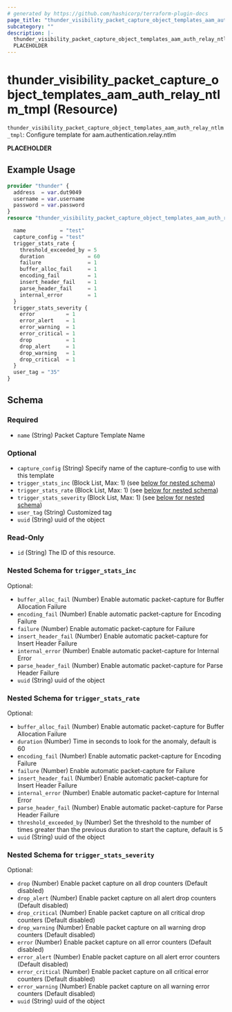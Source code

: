 ```yaml
---
# generated by https://github.com/hashicorp/terraform-plugin-docs
page_title: "thunder_visibility_packet_capture_object_templates_aam_auth_relay_ntlm_tmpl Resource - terraform-provider-thunder"
subcategory: ""
description: |-
  thunder_visibility_packet_capture_object_templates_aam_auth_relay_ntlm_tmpl: Configure template for aam.authentication.relay.ntlm
  PLACEHOLDER
---
```


# thunder_visibility_packet_capture_object_templates_aam_auth_relay_ntlm_tmpl (Resource)

`thunder_visibility_packet_capture_object_templates_aam_auth_relay_ntlm_tmpl`: Configure template for aam.authentication.relay.ntlm

__PLACEHOLDER__

## Example Usage

```terraform
provider "thunder" {
  address  = var.dut9049
  username = var.username
  password = var.password
}
resource "thunder_visibility_packet_capture_object_templates_aam_auth_relay_ntlm_tmpl" "thunder_visibility_packet_capture_object_templates_aam_auth_relay_ntlm_tmpl" {

  name           = "test"
  capture_config = "test"
  trigger_stats_rate {
    threshold_exceeded_by = 5
    duration              = 60
    failure               = 1
    buffer_alloc_fail     = 1
    encoding_fail         = 1
    insert_header_fail    = 1
    parse_header_fail     = 1
    internal_error        = 1
  }
  trigger_stats_severity {
    error          = 1
    error_alert    = 1
    error_warning  = 1
    error_critical = 1
    drop           = 1
    drop_alert     = 1
    drop_warning   = 1
    drop_critical  = 1
  }
  user_tag = "35"
}
```

<!-- schema generated by tfplugindocs -->
## Schema

### Required

- `name` (String) Packet Capture Template Name

### Optional

- `capture_config` (String) Specify name of the capture-config to use with this template
- `trigger_stats_inc` (Block List, Max: 1) (see [below for nested schema](#nestedblock--trigger_stats_inc))
- `trigger_stats_rate` (Block List, Max: 1) (see [below for nested schema](#nestedblock--trigger_stats_rate))
- `trigger_stats_severity` (Block List, Max: 1) (see [below for nested schema](#nestedblock--trigger_stats_severity))
- `user_tag` (String) Customized tag
- `uuid` (String) uuid of the object

### Read-Only

- `id` (String) The ID of this resource.

<a id="nestedblock--trigger_stats_inc"></a>
### Nested Schema for `trigger_stats_inc`

Optional:

- `buffer_alloc_fail` (Number) Enable automatic packet-capture for Buffer Allocation Failure
- `encoding_fail` (Number) Enable automatic packet-capture for Encoding Failure
- `failure` (Number) Enable automatic packet-capture for Failure
- `insert_header_fail` (Number) Enable automatic packet-capture for Insert Header Failure
- `internal_error` (Number) Enable automatic packet-capture for Internal Error
- `parse_header_fail` (Number) Enable automatic packet-capture for Parse Header Failure
- `uuid` (String) uuid of the object


<a id="nestedblock--trigger_stats_rate"></a>
### Nested Schema for `trigger_stats_rate`

Optional:

- `buffer_alloc_fail` (Number) Enable automatic packet-capture for Buffer Allocation Failure
- `duration` (Number) Time in seconds to look for the anomaly, default is 60
- `encoding_fail` (Number) Enable automatic packet-capture for Encoding Failure
- `failure` (Number) Enable automatic packet-capture for Failure
- `insert_header_fail` (Number) Enable automatic packet-capture for Insert Header Failure
- `internal_error` (Number) Enable automatic packet-capture for Internal Error
- `parse_header_fail` (Number) Enable automatic packet-capture for Parse Header Failure
- `threshold_exceeded_by` (Number) Set the threshold to the number of times greater than the previous duration to start the capture, default is 5
- `uuid` (String) uuid of the object


<a id="nestedblock--trigger_stats_severity"></a>
### Nested Schema for `trigger_stats_severity`

Optional:

- `drop` (Number) Enable packet capture on all drop counters (Default disabled)
- `drop_alert` (Number) Enable packet capture on all alert drop counters (Default disabled)
- `drop_critical` (Number) Enable packet capture on all critical drop counters (Default disabled)
- `drop_warning` (Number) Enable packet capture on all warning drop counters (Default disabled)
- `error` (Number) Enable packet capture on all error counters (Default disabled)
- `error_alert` (Number) Enable packet capture on all alert error counters (Default disabled)
- `error_critical` (Number) Enable packet capture on all critical error counters (Default disabled)
- `error_warning` (Number) Enable packet capture on all warning error counters (Default disabled)
- `uuid` (String) uuid of the object


